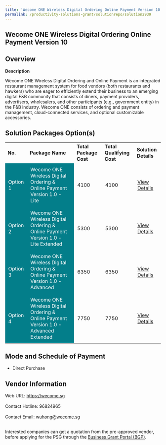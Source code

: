 ```yaml
---
title: 'Wecome ONE Wireless Digital Ordering Online Payment Version 10'
permalink: /productivity-solutions-grant/solutionrepo/solution2939
---
```


## Wecome ONE Wireless Digital Ordering Online Payment Version 10

## Overview

**Description**

Wecome ONE Wireless Digital Ordering and Online Payment is an integrated restaurant management system for food vendors (both restaurants and hawkers) who are eager to efficiently extend their business to an emerging digital F&B community that consists of diners, payment providers, advertisers, wholesalers, and other participants (e.g., government entity) in the F&B industry. Wecome ONE consists of ordering and payment management, cloud-connected services, and optional customizable accessories.

## Solution Packages Option(s)

<table>
<tr>
<td><b>No.</b></td>
<td><b>Package Name</b></td>
<td><b>Total Package Cost</b></td>
<td><b>Total Qualifying Cost</b></td>
<td><b>Solution Details</b></td>
</tr>
<tr>
<td style='padding: 10px; background-color: #037E8A; color: #FFFFFF;'>Option 1</td>
<td style='padding: 10px; background-color: #037E8A; color: #FFFFFF;'>Wecome ONE Wireless Digital Ordering & Online Payment Version 1.0 - Lite</td>
<td style='padding: 10px;'>4100</td>
<td style='padding: 10px;'>4100</td>
<td style='padding: 10px;'><a href='https://www.gobusiness.gov.sg/images/psg/Wecome_20200840_Desensitised_Annex_3_Part_1.pdf' target='_blank'>View Details</a></td>
</tr>
<tr>
<td style='padding: 10px; background-color: #037E8A; color: #FFFFFF;'>Option 2</td>
<td style='padding: 10px; background-color: #037E8A; color: #FFFFFF;'>Wecome ONE Wireless Digital Ordering & Online Payment Version 1.0 - Lite Extended</td>
<td style='padding: 10px;'>5300</td>
<td style='padding: 10px;'>5300</td>
<td style='padding: 10px;'><a href='https://www.gobusiness.gov.sg/images/psg/Wecome_20200840_Desensitised_Annex_3_Part_2.pdf' target='_blank'>View Details</a></td>
</tr>
<tr>
<td style='padding: 10px; background-color: #037E8A; color: #FFFFFF;'>Option 3</td>
<td style='padding: 10px; background-color: #037E8A; color: #FFFFFF;'>Wecome ONE Wireless Digital Ordering & Online Payment Version 1.0 - Advanced</td>
<td style='padding: 10px;'>6350</td>
<td style='padding: 10px;'>6350</td>
<td style='padding: 10px;'><a href='https://www.gobusiness.gov.sg/images/psg/Wecome_20200840_Desensitised_Annex_3_Part_3.pdf' target='_blank'>View Details</a></td>
</tr>
<tr>
<td style='padding: 10px; background-color: #037E8A; color: #FFFFFF;'>Option 4</td>
<td style='padding: 10px; background-color: #037E8A; color: #FFFFFF;'>Wecome ONE Wireless Digital Ordering & Online Payment Version 1.0 - Advanced Extended</td>
<td style='padding: 10px;'>7750</td>
<td style='padding: 10px;'>7750</td>
<td style='padding: 10px;'><a href='https://www.gobusiness.gov.sg/images/psg/Wecome_20200840_Desensitised_Annex_3_Part_4.pdf' target='_blank'>View Details</a></td>
</tr>
</table>

## Mode and Schedule of Payment

 - Direct Purchase

## Vendor Information

 Web URL: https://wecome.sg <br><br>Contact Hotline: 96824965 <br><br>Contact Email: wuhong@wecome.sg <br><br>

Interested companies can get a quotation from the pre-approved vendor, before applying for the PSG through the <a href='https://www.businessgrants.gov.sg/' target='_blank' rel='noopener'>Business Grant Portal (BGP)</a>.

<script src="/jquery/resize-tables.js"></script>
